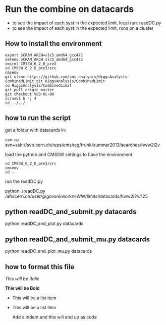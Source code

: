 Run the combine on datacards
==============

- to see the impact of each syst in the expected limit, local run: readDC.py
- to see the impact of each syst in the expected limit, runs on a cluster


How to install the environment
--------------

    export SCRAM_ARCH=slc5_amd64_gcc472
    setenv SCRAM_ARCH slc5_amd64_gcc472
    cmsrel CMSSW_6_2_0_pre3
    cd CMSSW_6_2_0_pre3/src
    cmsenv
    git clone https://github.com/cms-analysis/HiggsAnalysis-CombinedLimit.git HiggsAnalysis/CombinedLimit
    cd HiggsAnalysis/CombinedLimit
    git pull origin master
    git checkout V03-05-00
    scramv1 b -j 4
    cd ../../

how to run the script
--------------

get a folder with datacards in:

   svn co svn+ssh://svn.cern.ch/reps/cmshcg/trunk/summer2013/searches/hww2l2v

load the python and CMSSW settings to have the environment

    cd CMSSW_6_2_0_pre3/src
    cmsenv
    cd -

run the readDC.py

   python ./readDC.py /afs/cern.ch/user/g/govoni/work/HWW/limits/datacards/hww2l2v/125

   ## python readDC_and_submit.py datacards
   python readDC_and_plot.py datacards

   ## python readDC_and_submit_mu.py datacards
   python readDC_and_plot_mu.py datacards


how to format this file
--------------


*This will be Italic*

**This will be Bold**

- This will be a list item
- This will be a list item

    Add a indent and this will end up as code
